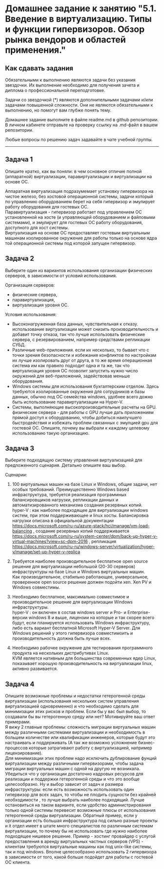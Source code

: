 
# Домашнее задание к занятию "5.1. Введение в виртуализацию. Типы и функции гипервизоров. Обзор рынка вендоров и областей применения."


## Как сдавать задания

Обязательными к выполнению являются задачи без указания звездочки. Их выполнение необходимо для получения зачета и диплома о профессиональной переподготовке.

Задачи со звездочкой (*) являются дополнительными задачами и/или задачами повышенной сложности. Они не являются обязательными к выполнению, но помогут вам глубже понять тему.

Домашнее задание выполните в файле readme.md в github репозитории. В личном кабинете отправьте на проверку ссылку на .md-файл в вашем репозитории.

Любые вопросы по решению задач задавайте в чате учебной группы.

---

## Задача 1

Опишите кратко, как вы поняли: в чем основное отличие полной (аппаратной) виртуализации, паравиртуализации и виртуализации на основе ОС.  
  
Аппаратная виртуализация подразумемает установку гипервизора на чистое железо, без хостовой операционной системы, задачи который по управлению оборудованием берет на себя гипервизор и эмулирует работу оборудования для гостевых ОС.  
Паравиртуализация - гипервизор работает под управлением ОС установленной на хосте (и управляющей оборудованием и файловыми системами), и эмулирует для гостевых ОС работу оборудования, доступного для хост системы.  
Виртуализация на основе ОС предоставляет гостевым виртуальным машинам изолированное окружение для работы только на основе ядра той операционной системы под которой запущен гипервизор.  

## Задача 2  
  
Выберите один из вариантов использования организации физических серверов, в зависимости от условий использования.  
  
Организация серверов:
- физические сервера,
- паравиртуализация,
- виртуализация уровня ОС.

Условия использования:
- Высоконагруженная база данных, чувствительная к отказу.  
	использование виртуализации может снизить производительность и добавит точку отказа, так что лучше использовать физические сервера, с резервированием, например средствами репликации СУБД.  
- Различные web-приложения.
	если их несколько, то бывает что с точки зрения безопасности и избежания конфликтов по настройкам их лучше изолировать друг от друга, в то же время операционная система им как правило подходит одна и та же, так что виртуализация уровня ОС позволит запустить нужно число окружений для веб-приложений, задействовав меньше оборудования.  
- Windows системы для использования бухгалтерским отделом.
	Здесь требуются изолированные окружения для сотрудников и базы данных, обычно под ОС семейства windows, удобнее всего дожно быть использование паравиртуализации на Hyper-V.
- Системы, выполняющие высокопроизводительные расчеты на GPU.
	физические сервера - для работы с GPU лучше дать приложениям прямой доступ к оборудованию, чтобы добиться наилучшего быстродействия и избежать проблем связанных с эмулцией gpu для гостевой ОС. 
Опишите, почему вы выбрали к каждому целевому использованию такую организацию.

## Задача 3

Выберите подходящую систему управления виртуализацией для предложенного сценария. Детально опишите ваш выбор.

Сценарии:

1. 100 виртуальных машин на базе Linux и Windows, общие задачи, нет особых требований. Преимущественно Windows based инфраструктура, требуется реализация программных балансировщиков нагрузки, репликации данных и автоматизированного механизма создания резервных копий.  
	hyper-V : как наиболее подходящее для виртуализации windows систем, при этом поддерживающее и linux хосты. Балансировка нагрузки описана в официальной документации https://docs.microsoft.com/ru-ru/azure-stack/hci/manage/vm-load-balancing , создание резервных копий поддерживается https://docs.microsoft.com/ru-ru/system-center/dpm/back-up-hyper-v-virtual-machines?view=sc-dpm-2016 , репликация https://docs.microsoft.com/ru-ru/windows-server/virtualization/hyper-v/manage/set-up-hyper-v-replica  
2. Требуется наиболее производительное бесплатное open source решение для виртуализации небольшой (20-30 серверов) инфраструктуры на базе Linux и Windows виртуальных машин.  
	Как производительное, стабильно работающее, универсальное, проверенное open source решение должен подойти xen. Xen PV и Windows совместимы.  

3. Необходимо бесплатное, максимально совместимое и производительное решение для виртуализации Windows инфраструктуры.  
	hyper-V : он включен в состав windows server и Pro- и Enterprise-версии windows 8 и выше, лицензии на которые и так скорее всего будут, если планируется использовать Windows инфраструктуру, либо есть вариант бесплатной Microsoft Hyper-V Server. Для Windows решений у этого гипервизора совместимоить и производительность должна быть лучше всех.   

4. Необходимо рабочее окружение для тестирования программного продукта на нескольких дистрибутивах Linux.  
	KVM является нативным для большинства современных ядер Linux, показывает хорошую производительность на виртуализации linux, активно развивается.   

## Задача 4

Опишите возможные проблемы и недостатки гетерогенной среды виртуализации (использования нескольких систем управления виртуализацией одновременно) и что необходимо сделать для минимизации этих рисков и проблем. Если бы у вас был выбор, то создавали бы вы гетерогенную среду или нет? Мотивируйте ваш ответ примерами.  
	Я вижу 2 главные проблемы: сложность миграции виртуальных машин между различными системами виртуализации и необходимость в большем количестве или квалификации инженеров, которые будут это настраивать и поддерживать (А так же возможно усложнение бизнес-процессов которые затрагивают работу с виртуализацией, например лицензирование).  
	Для минимизации этих проблем надо исключить дублирование фунций виртуализации между различными гипервизорами, чтобы задача миграции виртуальных машин с одной на другую не возникала. Убедиться что у организации достаточно кадровых ресурсов для реализации и поддержки гетерогенной среды и что это вообще целесообразно. 
	Ну и выбор зависит от задач и размера инфраструктуры: если есть возможность использовать один гипервизор для всех задач, то чтобы не плодить сущности без крайней необходимости , то лучше выбрать наиболее подходящий. Лучше остановиться на таком варианте, если удобство администрирования только одной системы перевесит возможные плюсы от использования гетерогенной среды виртуализации. 
	Обратный пример, если у организации есть большая инфраструктура под сильно разные проекты и it отдел имеет в штате много специалистов по различным системам виртуализации, то почему бы не использовать где нужно наиболее подходящее нишевое решение. Пример - хостинг провайдер с услугой предоставления в аренду виртуальных частных серверов (VPS) - клиентам требуются виртуальные машины как под unix-like системы, так и под windows. Вполне целесообразно использовать 2 гипервизора в зависимости от того, какой больше подойдет для работы с гостевой ОС клиента.  






